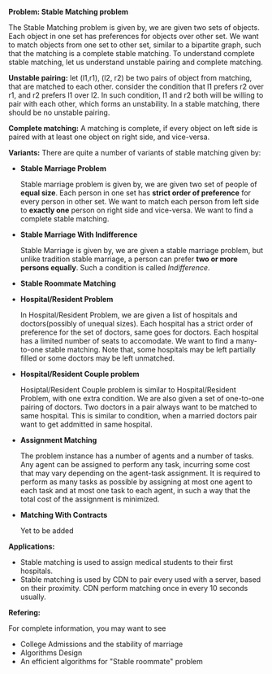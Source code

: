 **Problem:    Stable Matching problem**

The Stable Matching problem is given by, we are given two sets of objects. Each object in one set has preferences for objects over other set.
We want to match objects from one set to other set, similar to a bipartite graph, such that the matching is a complete stable matching. To understand complete stable matching, let us understand unstable pairing and complete matching.

**Unstable pairing:**
let (l1,r1), (l2, r2) be two pairs of object from matching, that are matched to each other.
consider the condition that l1 prefers r2 over r1, and r2 prefers l1 over l2. In
such condition, l1 and r2 both will be willing to pair with each other, which forms an unstability.
In a stable matching, there should be no unstable pairing.

**Complete matching:**
A matching is complete, if every object on left side is paired with at least one object
on right side, and vice-versa.

**Variants:**
There are quite a number of variants of stable matching given by:
- **Stable Marriage Problem**


    Stable marriage problem is given by, we are given two set of people of **equal size**. Each person in one set has **strict order of 
    preference** for every person in other set. We want to match each person from left side to **exactly one** person on right side and vice-versa. We want to find a complete stable matching.
    
    
- **Stable Marriage With Indifference**

    Stable Marriage is given by, we are given a stable marriage problem, but unlike tradition stable marriage, a person can prefer **two
    or more persons equally**. Such a condition is called *Indifference*.
    
- **Stable Roommate Matching**
    
    
    


- **Hospital/Resident Problem**


    In Hospital/Resident Problem, we are given a list of hospitals and doctors(possibly of unequal sizes). Each hospital has a strict
    order of preference for the set of doctors, same goes for doctors. Each hospital has a limited number of seats to accomodate. We
    want to find a many-to-one stable matching. Note that, some hospitals may be left partially filled or some doctors may be left unmatched.
    
    
- **Hospital/Resident Couple problem**


    Hosiptal/Resident Couple problem is similar to Hospital/Resident Problem, with one extra condition. We are also given a set of
    one-to-one pairing of doctors. Two doctors in a pair always want to be matched to same hospital. This is similar to condition,
    when a married doctors pair want to get addmitted in same hospital.
    
    
- **Assignment Matching**

    The problem instance has a number of agents and a number of tasks. Any agent can be assigned to perform any task, incurring some cost that may vary depending on the agent-task assignment. It is required to perform as many tasks as possible by assigning at most one agent to each task and at most one task to each agent, in such a way that the total cost of the assignment is minimized.
    
    
- **Matching With Contracts**


    Yet to be added


**Applications:**
- Stable matching is used to assign medical students to their first hospitals.
- Stable matching is used by CDN to pair every used with a server, based on their
proximity. CDN perform matching once in every 10 seconds usually.


**Refering:**

For complete information, you may want to see
-   College Admissions and the stability of marriage
-   Algorithms Design
-   An efficient algorithms for "Stable roommate" problem